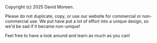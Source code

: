 Copyright (c) 2025 David Moreen.

Please do not duplicate, copy, or use our website for commercial or non-
commercial use. We put have put a lot of effort into a unique design, so we'd be 
sad if it became non-unique!

Feel free to have a look around and learn as much as you can!